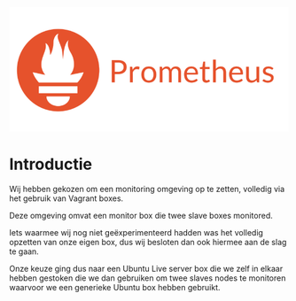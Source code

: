![Prometheus Logo](prometheus.png)


# Introductie

Wij hebben gekozen om een monitoring omgeving op te zetten, volledig via het gebruik van Vagrant boxes.

Deze omgeving omvat een monitor box die twee slave boxes monitored.

Iets waarmee wij nog niet geëxperimenteerd hadden was het volledig opzetten van onze eigen box, dus wij besloten dan ook hiermee aan de slag te gaan.

Onze keuze ging dus naar een Ubuntu Live server box die we zelf in elkaar hebben gestoken die we dan gebruiken om twee slaves nodes te monitoren waarvoor we een generieke Ubuntu box hebben gebruikt.